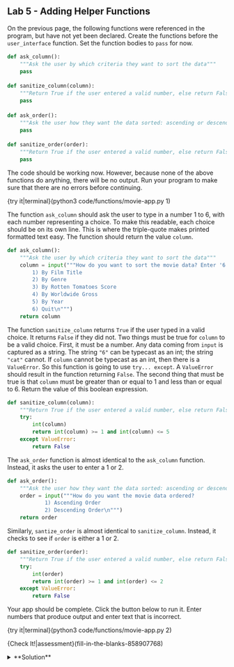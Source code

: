 ## Lab 5 - Adding Helper Functions

On the previous page, the following functions were referenced in the program, but have not yet been declared. Create the functions before the `user_interface` function. Set the function bodies to `pass` for now.

```python
def ask_column():
    """Ask the user by which criteria they want to sort the data"""
    pass
      
def sanitize_column(column):
    """Return True if the user entered a valid number, else return False"""
    pass
    
def ask_order():
    """Ask the user how they want the data sorted: ascending or descending"""
    pass

def sanitize_order(order):
    """Return True if the user entered a valid number, else return False"""
    pass
```

The code should be working now. However, because none of the above functions do anything, there will be no output. Run your program to make sure that there are no errors before continuing.

{try it|terminal}(python3 code/functions/movie-app.py 1)

The function `ask_column` should ask the user to type in a number 1 to 6, with each number representing a choice. To make this readable, each choice should be on its own line. This is where the triple-quote makes printed formatted text easy. The function should return the value `column`.

```python
def ask_column():
    """Ask the user by which criteria they want to sort the data"""
    column = input("""How do you want to sort the movie data? Enter '6' to exit the program.
        1) By Film Title
        2) By Genre
        3) By Rotten Tomatoes Score
        4) By Worldwide Gross
        5) By Year
        6) Quit\n""")
    return column
```

The function `sanitize_column` returns `True` if the user typed in a valid choice. It returns `False` if they did not. Two things must be true for `column` to be a valid choice. First, it must be a number. Any data coming from `input` is captured as a string. The string `"6"` can be typecast as an int; the string `"cat"` cannot. If `column` cannot be typecast as an int, then there is a `ValueError`. So this function is going to use `try... except`. A `ValueError` should result in the function returning `False`. The second thing that must be true is that `column` must be greater than or equal to 1 and less than or equal to 6. Return the value of this boolean expression.

```python
def sanitize_column(column):
    """Return True if the user entered a valid number, else return False"""
    try:
        int(column)
        return int(column) >= 1 and int(column) <= 5
    except ValueError:
        return False
```

The `ask_order` function is almost identical to the `ask_column` function. Instead, it asks the user to enter a 1 or 2.

```python
def ask_order():
    """Ask the user how they want the data sorted: ascending or descending"""
    order = input("""How do you want the movie data ordered?
            1) Ascending Order
            2) Descending Order\n""")
    return order
```

Similarly, `santize_order` is almost identical to `sanitize_column`. Instead, it checks to see if `order` is either a 1 or 2.

```python
def sanitize_order(order):
    """Return True if the user entered a valid number, else return False"""
    try:
        int(order)
        return int(order) >= 1 and int(order) <= 2
    except ValueError:
        return False
```

Your app should be complete. Click the button below to run it. Enter numbers that produce output and enter text that is incorrect.

{try it|terminal}(python3 code/functions/movie-app.py 2)

{Check It!|assessment}(fill-in-the-blanks-858907768)

<details><summary>**Solution**</summary><img src=".guides/images/movie-app-code.png" /></details>